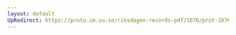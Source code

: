 ```yaml
---
layout: default
UpRedirect: https://pruto.im.uu.se/riksdagen-records-pdf/1876/prot-1876--ak--038/prot-1876--ak--038_009.pdf
---
```


